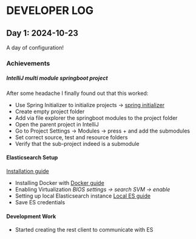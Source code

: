 # DEVELOPER LOG

## Day 1: 2024-10-23

A day of configuration!

### **Achievements**

##### **IntelliJ multi module springboot project**
After some headache I finally found out that this worked:
* Use Spring Initializer to initialize projects -> [spring initializer](https://start.spring.io/) 
* Create empty project folder
* Add via file explorer the springboot modules to the project folder
* Open the parent project in IntelliJ
* Go to Project Settings -> Modules -> press + and add the submodules
* Set correct source, test and resource folders
* Verify that the sub-project indeed is a submodule

#### **Elasticsearch Setup** 
[Installation guide](https://www.elastic.co/guide/en/elasticsearch/reference/current/run-elasticsearch-locally.html) 
* Installing Docker with [Docker guide](https://www.docker.com/products/docker-desktop/)
* Enabling Virtualization *BIOS settings -> search SVM -> enable*
* Setting up local Elasticsearch instance [Local ES guide](https://www.elastic.co/guide/en/elasticsearch/reference/current/run-elasticsearch-locally.html)
* Save ES credentials

#### **Development Work**
* Started creating the rest client to communicate with ES


